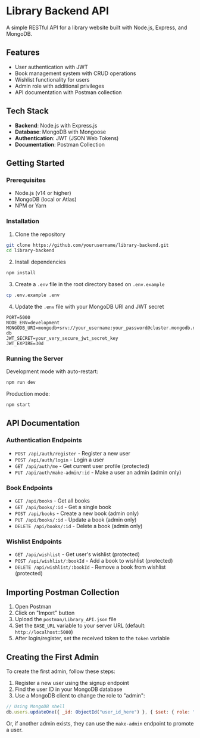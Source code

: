 # Library Backend API

A simple RESTful API for a library website built with Node.js, Express, and MongoDB.

## Features

- User authentication with JWT
- Book management system with CRUD operations
- Wishlist functionality for users
- Admin role with additional privileges
- API documentation with Postman collection

## Tech Stack

- **Backend**: Node.js with Express.js
- **Database**: MongoDB with Mongoose
- **Authentication**: JWT (JSON Web Tokens)
- **Documentation**: Postman Collection

## Getting Started

### Prerequisites

- Node.js (v14 or higher)
- MongoDB (local or Atlas)
- NPM or Yarn

### Installation

1. Clone the repository

```bash
git clone https://github.com/yourusername/library-backend.git
cd library-backend
```

2. Install dependencies

```bash
npm install
```

3. Create a `.env` file in the root directory based on `.env.example`

```bash
cp .env.example .env
```

4. Update the `.env` file with your MongoDB URI and JWT secret

```
PORT=5000
NODE_ENV=development
MONGODB_URI=mongodb+srv://your_username:your_password@cluster.mongodb.net/library-db
JWT_SECRET=your_very_secure_jwt_secret_key
JWT_EXPIRE=30d
```

### Running the Server

Development mode with auto-restart:

```bash
npm run dev
```

Production mode:

```bash
npm start
```

## API Documentation

### Authentication Endpoints

- `POST /api/auth/register` - Register a new user
- `POST /api/auth/login` - Login a user
- `GET /api/auth/me` - Get current user profile (protected)
- `PUT /api/auth/make-admin/:id` - Make a user an admin (admin only)

### Book Endpoints

- `GET /api/books` - Get all books
- `GET /api/books/:id` - Get a single book
- `POST /api/books` - Create a new book (admin only)
- `PUT /api/books/:id` - Update a book (admin only)
- `DELETE /api/books/:id` - Delete a book (admin only)

### Wishlist Endpoints

- `GET /api/wishlist` - Get user's wishlist (protected)
- `POST /api/wishlist/:bookId` - Add a book to wishlist (protected)
- `DELETE /api/wishlist/:bookId` - Remove a book from wishlist (protected)

## Importing Postman Collection

1. Open Postman
2. Click on "Import" button
3. Upload the `postman/Library_API.json` file
4. Set the `BASE_URL` variable to your server URL (default: `http://localhost:5000`)
5. After login/register, set the received token to the `token` variable

## Creating the First Admin

To create the first admin, follow these steps:

1. Register a new user using the signup endpoint
2. Find the user ID in your MongoDB database
3. Use a MongoDB client to change the role to "admin":

```javascript
// Using MongoDB shell
db.users.updateOne({ _id: ObjectId("user_id_here") }, { $set: { role: "admin" } })
```

Or, if another admin exists, they can use the `make-admin` endpoint to promote a user.
